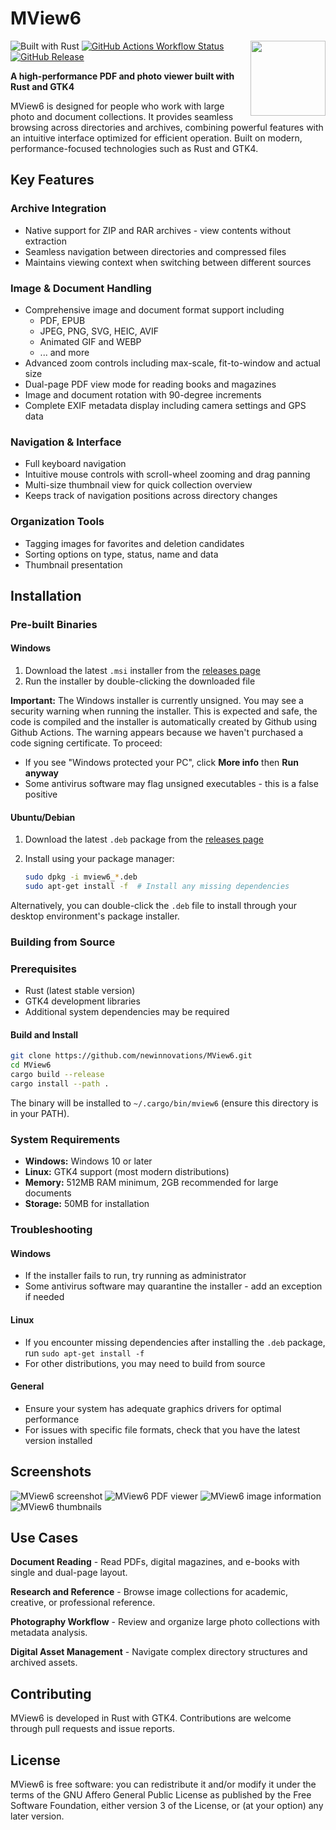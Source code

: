 # MView6

<img src="./resources/mview6.svg" height="120" align="right">

![Built with Rust](https://img.shields.io/badge/built_with-Rust_and_GTK4-darkgreen?logo=rust)
[![GitHub Actions Workflow Status][build-badge]][build-url]
[![GitHub Release][release-badge]][release-url]

[build-badge]: https://img.shields.io/github/actions/workflow/status/newinnovations/MView6/release.yml?logo=github
[build-url]: https://github.com/newinnovations/MView6/actions/workflows/release.yml
[release-badge]: https://img.shields.io/github/v/release/newinnovations/MView6?logo=github
[release-url]: https://github.com/newinnovations/MView6/releases

**A high-performance PDF and photo viewer built with Rust and GTK4**

MView6 is designed for people who work with large photo and document collections.
It provides seamless browsing across directories and archives, combining powerful features with an intuitive interface optimized for efficient operation.
Built on modern, performance-focused technologies such as Rust and GTK4.

## Key Features

### Archive Integration

- Native support for ZIP and RAR archives - view contents without extraction
- Seamless navigation between directories and compressed files
- Maintains viewing context when switching between different sources

### Image & Document Handling

- Comprehensive image and document format support including
  - PDF, EPUB
  - JPEG, PNG, SVG, HEIC, AVIF
  - Animated GIF and WEBP
  - ... and more
- Advanced zoom controls including max-scale, fit-to-window and actual size
- Dual-page PDF view mode for reading books and magazines
- Image and document rotation with 90-degree increments
- Complete EXIF metadata display including camera settings and GPS data

### Navigation & Interface

- Full keyboard navigation
- Intuitive mouse controls with scroll-wheel zooming and drag panning
- Multi-size thumbnail view for quick collection overview
- Keeps track of navigation positions across directory changes

### Organization Tools

- Tagging images for favorites and deletion candidates
- Sorting options on type, status, name and data
- Thumbnail presentation

## Installation

### Pre-built Binaries

#### Windows

1. Download the latest `.msi` installer from the [releases page](https://github.com/newinnovations/MView6/releases)
2. Run the installer by double-clicking the downloaded file

**Important:** The Windows installer is currently unsigned. You may see a security warning when running the installer.
This is expected and safe, the code is compiled and the installer is automatically created by Github using Github Actions.
The warning appears because we haven't purchased a code signing certificate.
To proceed:

- If you see "Windows protected your PC", click **More info** then **Run anyway**
- Some antivirus software may flag unsigned executables - this is a false positive

#### Ubuntu/Debian

1. Download the latest `.deb` package from the [releases page](https://github.com/newinnovations/MView6/releases)
2. Install using your package manager:

   ```bash
   sudo dpkg -i mview6_*.deb
   sudo apt-get install -f  # Install any missing dependencies
   ```

Alternatively, you can double-click the `.deb` file to install through your desktop environment's package installer.

### Building from Source

### Prerequisites

- Rust (latest stable version)
- GTK4 development libraries
- Additional system dependencies may be required

#### Build and Install

```bash
git clone https://github.com/newinnovations/MView6.git
cd MView6
cargo build --release
cargo install --path .
```

The binary will be installed to `~/.cargo/bin/mview6` (ensure this directory is in your PATH).

### System Requirements

- **Windows:** Windows 10 or later
- **Linux:** GTK4 support (most modern distributions)
- **Memory:** 512MB RAM minimum, 2GB recommended for large documents
- **Storage:** 50MB for installation

### Troubleshooting

#### Windows

- If the installer fails to run, try running as administrator
- Some antivirus software may quarantine the installer - add an exception if needed

#### Linux

- If you encounter missing dependencies after installing the `.deb` package, run `sudo apt-get install -f`
- For other distributions, you may need to build from source

#### General

- Ensure your system has adequate graphics drivers for optimal performance
- For issues with specific file formats, check that you have the latest version installed

## Screenshots

![MView6 screenshot](./doc/mview6.png)
![MView6 PDF viewer](./doc/mview6-pdf.png)
![MView6 image information](./doc/mview6-exif.png)
![MView6 thumbnails](./doc/mview6-thumbnails.png)

## Use Cases

**Document Reading** - Read PDFs, digital magazines, and e-books with single and dual-page layout.

**Research and Reference** - Browse image collections for academic, creative, or professional reference.

**Photography Workflow** - Review and organize large photo collections with metadata analysis.

**Digital Asset Management** - Navigate complex directory structures and archived assets.

## Contributing

MView6 is developed in Rust with GTK4. Contributions are welcome through pull requests and issue reports.

## License

MView6 is free software: you can redistribute it and/or modify it under the terms of
the GNU Affero General Public License as published by the Free Software Foundation, either
version 3 of the License, or (at your option) any later version.
